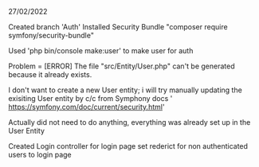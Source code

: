 27/02/2022

Created branch 'Auth'
Installed Security Bundle "composer require symfony/security-bundle"

Used 'php bin/console make:user' to make user for auth

Problem = [ERROR] The file "src/Entity/User.php" can't be generated because it already exists.

I don't want to create a new User entity; i will try manually updating the exisiting User entity by c/c from Symphony docs ' https://symfony.com/doc/current/security.html'

Actually did not need to do anything, everything was already set up in the User Entity

Created Login controller for login page
set rederict for non authenticated users to login page









